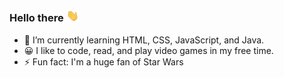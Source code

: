 
### Hello there <img src="https://raw.githubusercontent.com/ABSphreak/ABSphreak/master/gifs/Hi.gif" width="20px">

- 🌱 I’m currently learning HTML, CSS, JavaScript, and Java.
- 😀 I like to code, read, and play video games in my free time.
- ⚡️ Fun fact: I'm a huge fan of Star Wars







<!---
harimrys/harimrys is a ✨ special ✨ repository because its `README.md` (this file) appears on your GitHub profile.
You can click the Preview link to take a look at your changes.
--->
